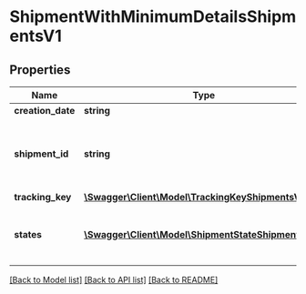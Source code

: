 # ShipmentWithMinimumDetailsShipmentsV1

## Properties
Name | Type | Description | Notes
------------ | ------------- | ------------- | -------------
**creation_date** | **string** |  | [optional] 
**shipment_id** | **string** | Internal shipment identifier assigned by OTTO Market. | [optional] 
**tracking_key** | [**\Swagger\Client\Model\TrackingKeyShipmentsV1**](TrackingKeyShipmentsV1.md) |  | [optional] 
**states** | [**\Swagger\Client\Model\ShipmentStateShipmentsV1[]**](ShipmentStateShipmentsV1.md) | The history of tracking states of the shipment | [optional] 

[[Back to Model list]](../../README.md#documentation-for-models) [[Back to API list]](../../README.md#documentation-for-api-endpoints) [[Back to README]](../../README.md)

